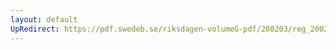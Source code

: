 ```yaml
---
layout: default
UpRedirect: https://pdf.swedeb.se/riksdagen-volumeG-pdf/200203/reg_200203/reg_200203_0219.pdf
---
```

